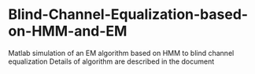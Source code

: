 # Blind-Channel-Equalization-based-on-HMM-and-EM
Matlab simulation of an EM algorithm based on HMM to blind channel equalization
Details of algorithm are described in the document 
